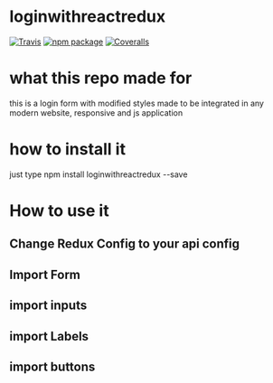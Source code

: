 # loginwithreactredux

[![Travis][build-badge]][build]
[![npm package][npm-badge]][npm]
[![Coveralls][coveralls-badge]][coveralls]

# what this repo made for

this is a login form with modified styles made to be integrated in any modern website, responsive and js application

# how to install it 

just type npm install loginwithreactredux --save

# How to use it 

## Change Redux Config to your api config

## Import Form 

## import inputs

## import Labels

## import buttons


[build-badge]: https://img.shields.io/travis/user/repo/master.png?style=flat-square
[build]: https://travis-ci.org/user/repo

[npm-badge]: https://img.shields.io/npm/v/npm-package.png?style=flat-square
[npm]: https://www.npmjs.org/package/npm-package

[coveralls-badge]: https://img.shields.io/coveralls/user/repo/master.png?style=flat-square
[coveralls]: https://coveralls.io/github/user/repo
